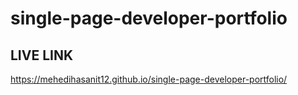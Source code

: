 # single-page-developer-portfolio

## LIVE LINK

https://mehedihasanit12.github.io/single-page-developer-portfolio/

